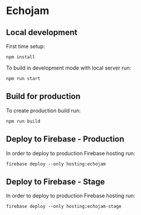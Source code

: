 # Echojam

## Local development

First time setup:
```
npm install
```

To build in development mode with local server run:
```
npm run start
```

## Build for production
To create production build run:
```
npm run build
```

## Deploy to Firebase - Production
In order to deploy to production Firebase hosting run:
```
firebase deploy --only hosting:echojam
```

## Deploy to Firebase - Stage
In order to deploy to production Firebase hosting run:
```
firebase deploy --only hosting:echojam-stage
```
